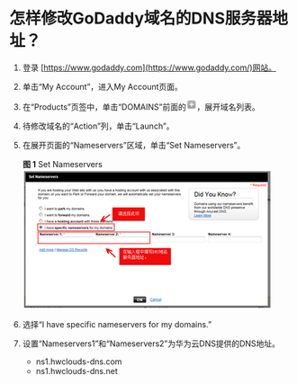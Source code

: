 # 怎样修改GoDaddy域名的DNS服务器地址？<a name="dns_faq_029"></a>

1.  登录  [https://www.godaddy.com](https://www.godaddy.com/)网站。
2.  单击“My Account”，进入My Account页面。
3.  在“Products”页签中，单击“DOMAINS”前面的![](figures/zh-cn_image_0090869384.png)，展开域名列表。
4.  待修改域名的“Action”列，单击“Launch”。
5.  在展开页面的“Nameservers”区域，单击“Set Nameservers”。

    **图 1**  Set Nameservers<a name="fig93087312336"></a>  
    ![](figures/Set-Nameservers.png "Set-Nameservers")

6.  选择“I have specific nameservers for my domains.”
7.  设置“Nameservers1”和“Nameservers2”为华为云DNS提供的DNS地址。
    -   ns1.hwclouds-dns.com
    -   ns1.hwclouds-dns.net


